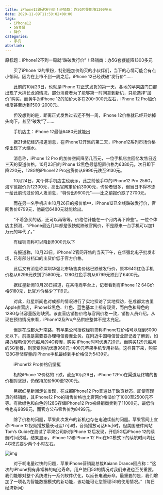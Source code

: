 ```yaml
---
title: iPhone12跌破发行价！经销商：办5G套餐能降1300多元
date: 2020-11-09T11:50:02+08:00
tags:
  - iPhone12
  - 5G套餐
  - 降价
categories:
  - 手机
abbrlink:
---
```


原标题：iPhone12不到一周就“跌破发行价”！经销商：办5G套餐能降1300多元

　　买了iPhone 12的果粉，特别是加价购买的小伙伴们，当下的心情可能会有点小郁闷，因为在上市不到一周之后，iPhone 12已经跌破“发行价”……

　　此前的10月23日，也就是iPhone 12正式发货的第一天，各地的苹果店门口都出现了大排长龙的情况，部分消费者为了能够第一时间拿到新机，只能选择“加价”购买，而黄牛对iPhone 12的加价大多在200-300元左右，iPhone 12 Pro加价幅度甚至达到1500-2000元。

　　但没想到的是，距离正式发售过去还不到一周，iPhone 12价格就已经开始掉头向下，甚至“破发”了……

　　手机店主：iPhone 12最低6480元就能出

　　据21世纪经济报道消息，在iPhone12开售的第二天，iPhone12系列市场价格便出现了大缩水。

　　消息称，iPhone 12 Pro 的加价空间降至几百元，一位手机店主回忆发售日近三天的渠道价格，10月23日的iPhone 12黑色最低配置价格为6380元，次日即下降220元，128G的iPhone12 Pro出货价从9990元跌至9130元。

　　10月24日，某个体手机店主也表示，此之前他手中的iPhone12 Pro 256G，海军蓝报价为12300元，高出官网定价约3000元，询价者很多，但当日不得不逐一给此前询过价的人发消息，“特价出9600元”——比之前报价跌了2700元。

　　而在另一名手机店主10月26日的报价单中，iPhone12已全线跌破发行价，官网售价6799元，他最低6480元就能给出。

　　“不着急买的话，还可以再等等，价格估计能在一个月内再下降些”。一位个体店主预测，“iPhone最近几年都是很快就跌破官网价，不是原来一台手机可以加1万元的年代了。”

　　有经销商称可以降到6000元以下

　　有报道称，10月23日，iPhone12官网开售的当天下午，在华强北电子批发市场，已有部分档口的出货价低于官方价格。

　　此后又有消息称深圳华强北市场售卖价格已跌破发行价，原本64G红色手机价格从6299元跌到了5800元，128G红色手机从6799元跌到了6400元。

　　据红星新闻10月28日报道，在某电商平台上，记者看到有iPhone 12 64G价格6180元，比官方价格少了119元。

　　对此，红星新闻也对成都的情况进行了实地探访了实地探访，在成都太古里Apple直营店，iPhone12黑色、红色、蓝色基本上都有现货，而白色和绿色的128G存储容量版则缺货。该直营店销售价格与官网价格一致，销售人员介绍，从现在预约情况来看，iPhone12及Pro产品供应整体不是太充足。

　　但是在成都太升南路，有苹果公司授权经销商称iPhone12价格可以降到6000元以下，前提是需要要办理电信套餐业务。在附近中国电信营业部记者了解到，如果办理电信99元每月的4G套餐，购买 iPhone时可优惠720元，而购买129元每月的5G套餐，则享受购机优惠960元+400元苹果手机专用补贴。这样算下来，购买128G存储容量的iPhone手机最终到手价格仅为5439元。

　　iPhone12 Pro价格仍坚挺

　　相较iPhone 12价格的下跌，截至10月26日，iPhone 12Pro在渠道及终端的售价相对坚挺，仍保持加价500至1200元。

　　另据红星新闻走访发现，在成都iPhone12 Pro普遍处于缺货状态。即使有现货的经销商，其iPhone12 Pro的销售价格也比官网价格溢价了1000至2500元不等。有款绿色和白色的128G存储iPhone12 Pro被经销商卖到了11000元，最低价格也有9899元，而官方公布零售价为8499元。

　　除了价格的问题，苹果此次发布的新机也存在电池续航的问题。苹果官网上宣称iPhone 12视频播放最长可达17小时，音频播放可达65小时。但美国硬件网站Tom‘s Guide在测试了苹果公司新机iPhone 12后发现，开启5G后iPhone 12的续航时间锐减。结果显示，iPhone 12和iPhone 12 Pro在5G模式下的续航时间均比4G模式要少两个小时左右。

![img](https://cdn.jsdelivr.net/gh/yakeing/Documentation@main/Hexo/images/3610-kcaeqzx9548173.jpg)

　　对于耗电量过快的问题，苹果iPhone营销副总裁Kaiann Drance回应称：“这次的iPhone拥有非常棒的电池寿命，用户使用5G的情况对我们来说也至关重要。我们能够对整个系统进行一系列软件优化，以延长电池寿命。最重要的是，我们增加了一项名为智能数据模式的新功能，该功能可让您管理5G的使用情况。”（每日经济新闻）